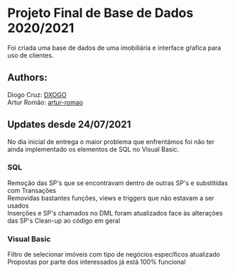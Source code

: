# Projeto Final de Base de Dados 2020/2021

Foi criada uma base de dados de uma imobiliária e interface gŕafica para uso de clientes.

## Authors: 
Diogo Cruz: [DXOGO](https://www.github.com/DXOGO)  
Artur Romão: [artur-romao](https://www.github.com/artur-romao)

## Updates desde 24/07/2021
No dia inicial de entrega o maior problema que enfrentámos foi não ter ainda implementado os elementos de SQL no Visual Basic.

### SQL
Remoção das SP's que se encontravam dentro de outras SP's e substitídas com Transações  
Removidas bastantes funções, views e triggers que não estavam a ser usados  
Inserções e SP's chamados no DML foram atualizados face às alterações das SP's
Clean-up ao código em geral

### Visual Basic
Filtro de selecionar imóveis com tipo de negócios específicos atualizado  
Propostas por parte dos interessados já está 100% funcional


